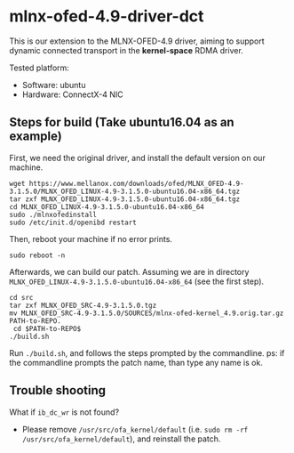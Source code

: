 # mlnx-ofed-4.9-driver-dct

This is our extension to the MLNX-OFED-4.9 driver,
aiming to support dynamic connected transport in the **kernel-space** RDMA driver. 

Tested platform:
- Software: ubuntu
- Hardware: ConnectX-4 NIC

## Steps for build (Take ubuntu16.04 as an example)

First, we need the original driver, and install the default version on our machine. 

```shell
wget https://www.mellanox.com/downloads/ofed/MLNX_OFED-4.9-3.1.5.0/MLNX_OFED_LINUX-4.9-3.1.5.0-ubuntu16.04-x86_64.tgz
tar zxf MLNX_OFED_LINUX-4.9-3.1.5.0-ubuntu16.04-x86_64.tgz
cd MLNX_OFED_LINUX-4.9-3.1.5.0-ubuntu16.04-x86_64 
sudo ./mlnxofedinstall
sudo /etc/init.d/openibd restart
```
Then, reboot your machine if no error prints.
```shell
sudo reboot -n
```

Afterwards, we can build our  patch. Assuming we are in directory `MLNX_OFED_LINUX-4.9-3.1.5.0-ubuntu16.04-x86_64` (see the first step). 

```
cd src
tar zxf MLNX_OFED_SRC-4.9-3.1.5.0.tgz
mv MLNX_OFED_SRC-4.9-3.1.5.0/SOURCES/mlnx-ofed-kernel_4.9.orig.tar.gz PATH-to-REPO.
 cd $PATH-to-REPO$
./build.sh
```

Run `./build.sh`, and follows the steps prompted by the commandline.
ps: if the commandline prompts the patch name, than type any name is ok.


## Trouble shooting
What if `ib_dc_wr` is not found? 
- Please remove `/usr/src/ofa_kernel/default` (i.e. `sudo rm -rf /usr/src/ofa_kernel/default`), and reinstall the patch. 
